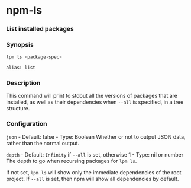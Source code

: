 # npm-ls

### List installed packages

### Synopsis
```sh
lpm ls <package-spec>

alias: list
```

### Description
This command will print to stdout all the versions of packages that are installed, as well as their dependencies when `--all` is specified, in a tree structure.

### Configuration
`json`
    - Default: false
    - Type: Boolean
    Whether or not to output JSON data, rather than the normal output.

`depth`
    - Default: `Infinity` if `--all` is set, otherwise 1
    - Type: nil or number
The depth to go when recursing packages for `lpm ls`.

If not set, `lpm ls` will show only the immediate dependencies of the root project. If `--all` is set, then npm will show all dependencies by default.
